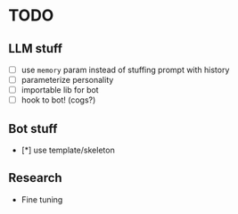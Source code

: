 # TODO

## LLM stuff
   - [ ] use `memory` param instead of stuffing prompt with history
   - [ ] parameterize personality
   - [ ] importable lib for bot
   - [ ] hook to bot!  (cogs?)

## Bot stuff
   - [*] use template/skeleton

## Research
   - Fine tuning